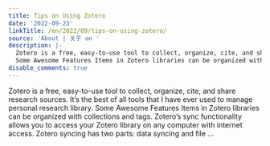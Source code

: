 ```yaml
---
title: Tips on Using Zotero
date: '2022-09-23'
linkTitle: /en/2022/09/tips-on-using-zotero/
source: 'About | 关于 on '
description: |-
  Zotero is a free, easy-to-use tool to collect, organize, cite, and share research sources. It&rsquo;s the best of all tools that I have ever used to manage personal research library.
  Some Awesome Features Items in Zotero libraries can be organized with collections and tags. Zotero&rsquo;s sync functionality allows you to access your Zotero library on any computer with internet access. Zotero syncing has two parts: data syncing and file ...
disable_comments: true
---
```

Zotero is a free, easy-to-use tool to collect, organize, cite, and share research sources. It&rsquo;s the best of all tools that I have ever used to manage personal research library.
Some Awesome Features Items in Zotero libraries can be organized with collections and tags. Zotero&rsquo;s sync functionality allows you to access your Zotero library on any computer with internet access. Zotero syncing has two parts: data syncing and file ...